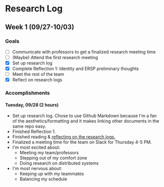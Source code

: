 # Research Log

## Week 1 (09/27-10/03)

### Goals

- [ ] Communicate with professors to get a finalized research meeting time
- [ ] (Maybe) Attend the first research meeting
- [x] Set up research log
- [x] Complete Reflection 1: Identity and ERSP preliminary thoughts
- [ ] Meet the rest of the team
- [x] Reflect on research logs

### Accomplishments

#### Tuesday, 09/28 (2 hours)

- Set up research log. Chose to use Github Markdown because I'm a fan of the aesthetics/formatting and it makes linking other documents in the same repo easy.
- Finished Reflection 1.
- Finished reading & [reflecting on the research logs.](/LOG_REFLECTIONS.md)
- Finalized a meeting time for the team on Slack for Thursday 4-5 PM.
- I'm most excited about:
  - Meeting my team/professors
  - Stepping out of my comfort zone
  - Doing research on distributed systems
- I'm most nervous about:
  - Keeping up with my teammates
  - Balancing my schedule
